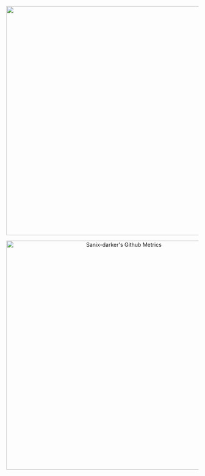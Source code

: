 <p align="center">
    <img width="600" src="https://profile-counter.glitch.me/sanix-darker/count.svg" />
</p>

<p align="center">
    <img width="600"  
         src="https://metrics.lecoq.io/sanix-darker" 
         alt="Sanix-darker's Github Metrics"
     />
</p>
